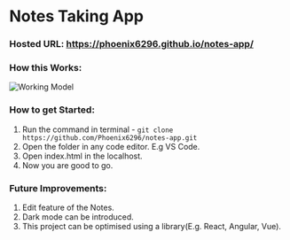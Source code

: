 # Notes Taking App
### Hosted URL: https://phoenix6296.github.io/notes-app/

### How this Works:
<img src="https://im2.ezgif.com/tmp/ezgif-2-a92fb3c499.gif" alt="Working Model"/>


### How to get Started:
1. Run the command in terminal - `git clone https://github.com/Phoenix6296/notes-app.git`
2. Open the folder in any code editor. E.g VS Code.
3. Open index.html in the localhost.
4. Now you are good to go.

### Future Improvements:
1. Edit feature of the Notes.
2. Dark mode can be introduced.
2. This project can be optimised using a library(E.g. React, Angular, Vue).
